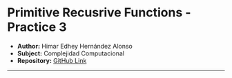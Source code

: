 # Primitive Recusrive Functions - Practice 3

- **Author:** Himar Edhey Hernández Alonso
- **Subject:** Complejidad Computacional
- **Repository:** [GitHub Link](https://github.com/Edhey/practica-3-funciones-primitivas-recursivas.git)

---
